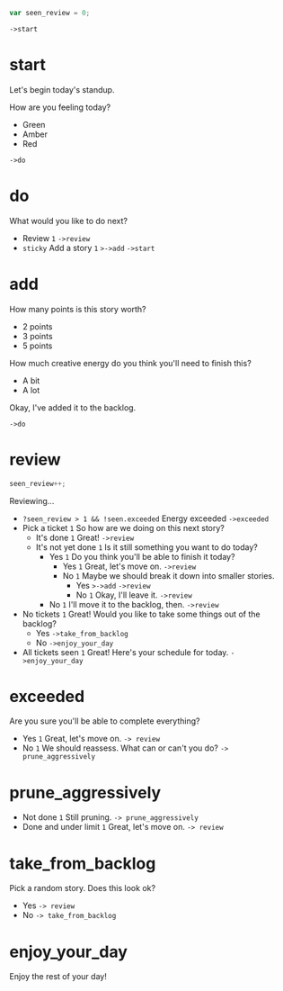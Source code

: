 
```js
var seen_review = 0;
```

`->start`

# start

Let's begin today's standup.

<!-- This records energy level -->
How are you feeling today?

- Green
- Amber
- Red

`->do`

# do

What would you like to do next?

- Review `1` `->review`
- `sticky` Add a story `1` `>->add` `->start`

# add

How many points is this story worth?

- 2 points
- 3 points
- 5 points

How much creative energy do you think you'll need to finish this?

- A bit
- A lot

Okay, I've added it to the backlog.

`->do`

# review

```js
seen_review++;
```

Reviewing...

<!--Debug {saw_review} {review} {TURNS_SINCE(->review)}-->

- `?seen_review > 1 && !seen.exceeded` Energy exceeded `->exceeded`
- Pick a ticket `1` So how are we doing on this next story?
    - It's done `1` Great! `->review`
    - It's not yet done `1` Is it still something you want to do today?
        - Yes `1` Do you think you'll be able to finish it today?
            - Yes `1` Great, let's move on. `->review`
            - No `1` Maybe we should break it down into smaller stories.
                - Yes `>->add` `->review`
                - No `1` Okay, I'll leave it. `->review`
        - No `1` I'll move it to the backlog, then. `->review`
- No tickets `1` Great!
    Would you like to take some things out of the backlog?
    - Yes `->take_from_backlog`
    - No `->enjoy_your_day`
- All tickets seen `1` Great! Here's your schedule for today. `->enjoy_your_day`

# exceeded

Are you sure you'll be able to complete everything?

- Yes `1` Great, let's move on. `-> review`
- No `1` We should reassess. What can or can't you do? `-> prune_aggressively`

# prune_aggressively

- Not done `1` Still pruning. `-> prune_aggressively`
- Done and under limit `1` Great, let's move on. `-> review`

# take_from_backlog

Pick a random story. Does this look ok?

+ Yes `-> review`
+ No `-> take_from_backlog`

# enjoy_your_day

Enjoy the rest of your day!
